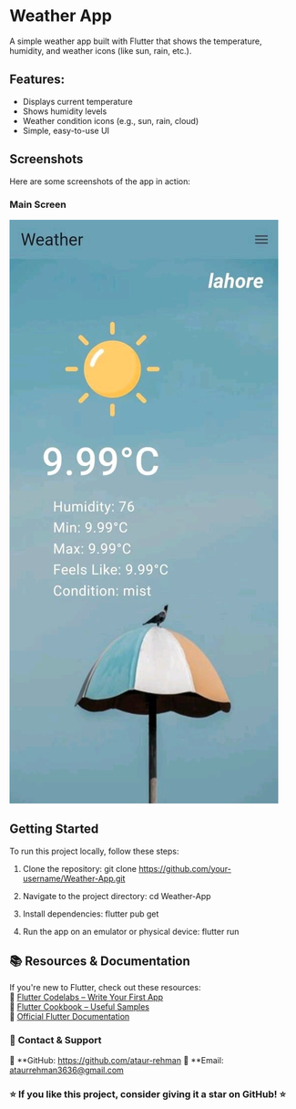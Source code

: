 # Weather App

A simple weather app built with Flutter that shows the temperature, humidity, and weather icons (like sun, rain, etc.).

## Features:
- Displays current temperature
- Shows humidity levels
- Weather condition icons (e.g., sun, rain, cloud)
- Simple, easy-to-use UI

## Screenshots

Here are some screenshots of the app in action:

### Main Screen
  <img src="weather.jpg" alt="Sun Icon" />
  
## Getting Started
To run this project locally, follow these steps:

1. Clone the repository:
   git clone https://github.com/your-username/Weather-App.git
2. Navigate to the project directory:
   cd Weather-App

3. Install dependencies:
   flutter pub get
4. Run the app on an emulator or physical device:
   flutter run

## **📚 Resources & Documentation**  
If you're new to Flutter, check out these resources:  
🔹 [Flutter Codelabs – Write Your First App](https://docs.flutter.dev/get-started/codelab)  
🔹 [Flutter Cookbook – Useful Samples](https://docs.flutter.dev/cookbook)  
🔹 [Official Flutter Documentation](https://docs.flutter.dev/)  


### 📧 **Contact & Support**  
💼 **GitHub: https://github.com/ataur-rehman
📩 **Email: ataurrehman3636@gmail.com


### ⭐ If you like this project, consider giving it a **star** on GitHub! ⭐  
